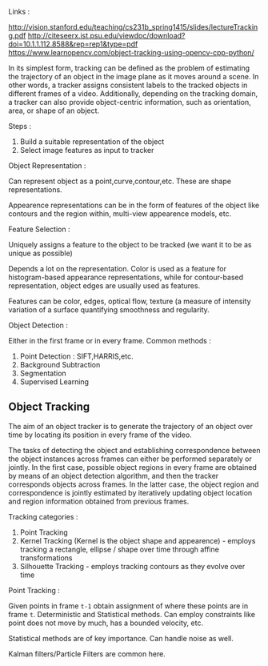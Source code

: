 Links : 

http://vision.stanford.edu/teaching/cs231b_spring1415/slides/lectureTracking.pdf
http://citeseerx.ist.psu.edu/viewdoc/download?doi=10.1.1.112.8588&rep=rep1&type=pdf
https://www.learnopencv.com/object-tracking-using-opencv-cpp-python/

In its simplest form, tracking can be defined as the problem of estimating the trajectory of an object in the image plane as it moves around a scene. In other words, a
tracker assigns consistent labels to the tracked objects in different frames of a video. Additionally, depending on the tracking domain, a tracker can also provide object-centric
information, such as orientation, area, or shape of an object.

Steps : 
1. Build a suitable representation of the object
2. Select image features as input to tracker

Object Representation : 

Can represent object as a point,curve,contour,etc. These are shape representations.

Appearence representations can be in the form of features of the object like contours and the region within,
multi-view appearence models, etc.

Feature Selection : 

Uniquely assigns a feature to the object to be tracked (we want it to be as unique as possible)

Depends a lot on the representation. Color is used as a feature for histogram-based appearance
representations, while for contour-based representation, object edges are usually used
as features.

Features can be color, edges, optical flow, texture (a measure of intensity variation of a surface quantifying smoothness
and regularity.

Object Detection : 

Either in the first frame or in every frame. Common methods : 

1. Point Detection : SIFT,HARRIS,etc.
2. Background Subtraction
3. Segmentation
4. Supervised Learning

## Object Tracking 

The aim of an object tracker is to generate the trajectory of an object over time by locating its position in every frame of the video.

The tasks of detecting the object and establishing correspondence between the object instances across
frames can either be performed separately or jointly. In the first case, possible object
regions in every frame are obtained by means of an object detection algorithm, and then
the tracker corresponds objects across frames. In the latter case, the object region and
correspondence is jointly estimated by iteratively updating object location and region
information obtained from previous frames.

Tracking categories : 
1. Point Tracking
2. Kernel Tracking (Kernel is the object shape and appearence) - employs tracking a rectangle, ellipse / shape over time
through affine transformations
3. Silhouette Tracking - employs tracking contours as they evolve over time

Point Tracking : 

Given points in frame `t-1` obtain assignment of where these points are in frame `t`.
Deterministic and Statistical methods. Can employ constraints like point does not move by much,
has a bounded velocity, etc.

Statistical methods are of key importance. Can handle noise as well.

Kalman filters/Particle Filters are common here.
